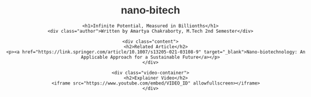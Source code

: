 # nano-bitech
<!DOCTYPE html>
<html lang="en">
<head>
    <meta charset="UTF-8">
    <meta name="viewport" content="width=device-width, initial-scale=1.0">
    <title>Infinite Potential, Measured in Billionths</title>
    <style>
        body {
            font-family: Arial, sans-serif;
            margin: 20px auto;
            padding: 20px;
            max-width: 900px;
            text-align: center;
        }
        h1 { 
            color: #333; 
            font-size: 28px; 
        }
        .author {
            font-size: 18px;
            color: #555;
            font-weight: bold;
            margin-top: 5px;
            padding: 10px;
            background: #f0f0f0;
            display: inline-block;
            border-radius: 5px;
        }
        .content {
            margin-top: 20px;
        }
        .video-container {
            margin-top: 30px;
        }
        iframe {
            width: 100%;
            height: 400px;
            border: none;
        }
    </style>
</head>
<body>

    <h1>Infinite Potential, Measured in Billionths</h1>
    <div class="author">Written by Amartya Chakraborty, M.Tech 2nd Semester</div>

    <div class="content">
        <h2>Related Article</h2>
        <p><a href="https://link.springer.com/article/10.1007/s13205-021-03108-9" target="_blank">Nano-biotechnology: An Applicable Approach for a Sustainable Future</a></p>
    </div>

    <div class="video-container">
        <h2>Explainer Video</h2>
        <iframe src="https://www.youtube.com/embed/VIDEO_ID" allowfullscreen></iframe>
    </div>

</body>
</html>
